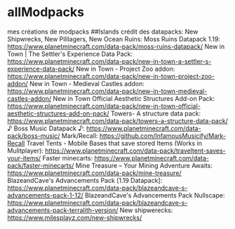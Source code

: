 # allModpacks
mes créations de modpacks
##Islands
crédit des datapacks:
New Shipwrecks, New Pilllagers, New Ocean Ruins:
Moss Ruins Datapack 1.19: https://www.planetminecraft.com/data-pack/moss-ruins-datapack/
New in Town | The Settler's Experience Data Pack: https://www.planetminecraft.com/data-pack/new-in-town-a-settler-s-experience-data-pack/
New in Town - Project Zoo addon: https://www.planetminecraft.com/data-pack/new-in-town-project-zoo-addon/
New in Town - Medieval Castles addon: https://www.planetminecraft.com/data-pack/new-in-town-medieval-castles-addon/
New in Town Official Aesthetic Structures Add-on Pack: https://www.planetminecraft.com/data-pack/new-in-town-official-aesthetic-structures-add-on-pack/
Towers- A structure data pack: https://www.planetminecraft.com/data-pack/towers-a-structure-data-pack/
♪ Boss Music Datapack ♪: https://www.planetminecraft.com/data-pack/boss-music/
Mark/Recall: https://github.com/InfamousMusicify/Mark-Recall
Travel Tents - Mobile Bases that save stored Items (Works in Mulitplayer): https://www.planetminecraft.com/data-pack/traveltent-saves-your-items/
Faster minecarts: https://www.planetminecraft.com/data-pack/faster-minecarts/
Mine Treasure – Your Mining Adventure Awaits: https://www.planetminecraft.com/data-pack/mine-treasure/
BlazeandCave's Advancements Pack [1.19 Datapack]: https://www.planetminecraft.com/data-pack/blazeandcave-s-advancements-pack-1-12/
BlazeandCave's Advancements Pack Nullscape: https://www.planetminecraft.com/data-pack/blazeandcave-s-advancements-pack-terralith-version/
New shipwerecks: https://www.milesplayz.com/new-shipwrecks/
